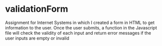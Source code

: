 # validationForm
Assignment for Internet Systems in which I created a form in HTML to get information to the user. Once the user submits, a function in the Javascript file will check the validity of each input and return error messages if the user inputs are empty or invalid
